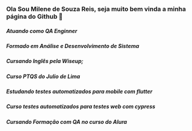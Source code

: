### Ola Sou Milene de Souza Reis, seja muito bem vinda a minha página do Github 👋

##### Atuando como QA Enginner
##### Formado em Análise e Desenvolvimento de Sistema
##### Cursando Inglês pela Wiseup;
##### Curso PTQS do Julio de Lima
##### Estudando testes automatizados para mobile com flutter
##### Curso testes automatizados para testes web com cypress
##### Cursando Formação com QA no curso do Alura
<!--
**milene123/milene123** is a ✨ _special_ ✨ repository because its `README.md` (this file) appears on your GitHub profile.

- 

- 🔭 I’m currently working on ...
- 🌱 I’m currently learning ...
- 👯 I’m looking to collaborate on ...
- 🤔 I’m looking for help with ...
- 💬 Ask me about ...
- 📫 How to reach me: ...
- 😄 Pronouns: ...
- ⚡ Fun fact: ...
-->
